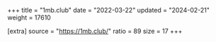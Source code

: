 +++
title = "1mb.club"
date = "2022-03-22"
updated = "2024-02-21"
weight = 17610

[extra]
source = "https://1mb.club/"
ratio = 89
size = 17
+++
